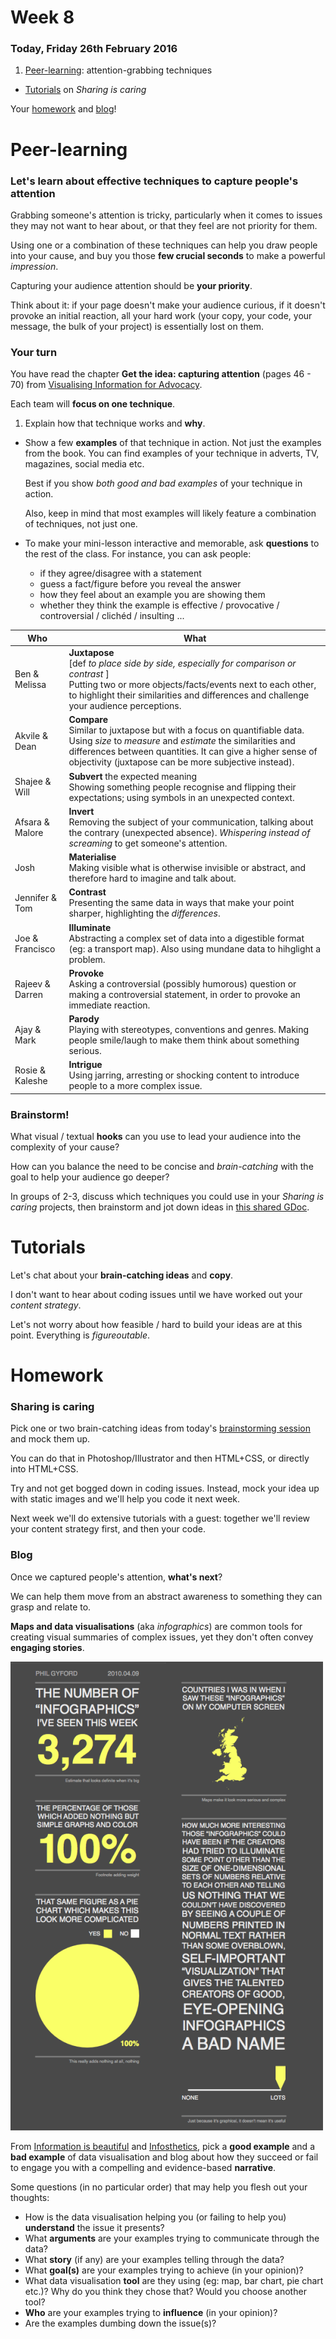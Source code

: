 <!--
- [ ] `function makeAnimation()` for ScrollMagic? Could introduce PoP and repetition

- [ ] HTML video
	
	```html
	<div>
		<video loop="" preload="" width="100%" height="100%"> 
			<source src="video.mp4" type="video/mp4">
		</video>
		<div class="tp-dottedoverlay threexthree"></div>
	</div>
	```
-->

# Week 8

### Today, Friday 26th February 2016

1. [Peer-learning](#peer-learning): attention-grabbing techniques
* [Tutorials](#tutorials) on *Sharing is caring*

Your [homework](#homework) and [blog](#blog)!


# Peer-learning 

###  Let's learn about effective techniques to **capture people's attention**

Grabbing someone's attention is tricky, particularly when it comes to issues they may not want to hear about, or that they feel are not priority for them.

Using one or a combination of these techniques can help you draw people into your cause, and buy you those **few crucial seconds** to make a powerful *impression*. 

<!--before you can tell them about your *cause* and encourage them to take *action*.-->

Capturing your audience attention should be **your priority**. 

Think about it: if your page doesn't make your audience curious, if it doesn't provoke an initial reaction, all your hard work (your copy, your code, your message, the bulk of your project) is essentially lost on them. 

### Your turn

You have read the chapter **Get the idea: capturing attention** (pages 46 - 70) from [Visualising Information for Advocacy](http://visualisingadvocacy.org/getbook).

Each team will **focus on one technique**. 

1. Explain how that technique works and **why**. 
* Show a few **examples** of that technique in action. Not just the examples from the book. You can find examples of your technique in adverts, TV, magazines, social media etc.   
  
	Best if you show *both good and bad examples* of your technique in action.   
  
	Also, keep in mind that most examples will likely feature a combination of techniques, not just one.
* To make your mini-lesson interactive and memorable, ask **questions** to the rest of the class. For instance, you can ask people:
	* if they agree/disagree with a statement
	* guess a fact/figure before you reveal the answer
 	* how they feel about an example you are showing them
 	* whether they think the example is effective / provocative / controversial / clichéd / insulting ...

Who | What
--- | ----
Ben & Melissa | **Juxtapose** <br>[def *to place side by side, especially for comparison or contrast* ] <br>Putting two or more objects/facts/events next to each other, to highlight their similarities and differences and challenge your audience perceptions.
Akvile & Dean | **Compare** <br>Similar to juxtapose but with a focus on quantifiable data. Using *size* to *measure* and *estimate* the similarities and differences between quantities. It can give a higher sense of objectivity (juxtapose can be more subjective instead).
Shajee & Will | **Subvert** the expected meaning <br> Showing something people recognise and flipping their expectations; using symbols in an unexpected context.
Afsara & Malore | **Invert** <br>Removing the subject of your communication, talking about the contrary (unexpected absence). *Whispering instead of screaming* to get someone's attention.
Josh | **Materialise** <br>Making visible what is otherwise invisible or abstract, and therefore hard to imagine and talk about.
Jennifer & Tom | **Contrast** <br>Presenting the same data in ways that make your point sharper, highlighting the *differences*.
Joe & Francisco | **Illuminate** <br>Abstracting a complex set of data into a digestible format (eg: a transport map). Also using mundane data to hihglight a problem.
Rajeev & Darren | **Provoke** <br>Asking a controversial (possibly humorous) question or making a controversial statement, in order to provoke an immediate reaction. 
Ajay & Mark | **Parody** <br>Playing with stereotypes, conventions and genres. Making people smile/laugh to make them think about something serious.
Rosie & Kaleshe | **Intrigue** <br>Using jarring, arresting or shocking content to introduce people to a more complex issue.

### Brainstorm!

What visual / textual **hooks** can you use to lead your audience into the complexity of your cause?

How can you balance the need to be concise and *brain-catching* with the goal to help your audience go deeper?

In groups of 2-3, discuss which techniques you could use in your *Sharing is caring* projects, then brainstorm and jot down ideas in [this shared GDoc](https://docs.google.com/document/d/1iPmNnwnhaF7VxXvngHFdFizRyh0fycxVmXUprLZsXAY/edit?usp=sharing).


# Tutorials

Let's chat about your **brain-catching ideas** and **copy**.

I don't want to hear about coding issues until we have worked out your *content strategy*.

Let's not worry about how feasible / hard to build your ideas are at this point. Everything is *figureoutable*.


# Homework

### Sharing is caring

Pick one or two brain-catching ideas from today's [brainstorming session](#brainstorm) and mock them up. 

You can do that in Photoshop/Illustrator and then HTML+CSS, or directly into HTML+CSS.

Try and not get bogged down in coding issues. Instead, mock your idea up with static images and we'll help you code it next week.

Next week we'll do extensive tutorials with a guest: together we'll review your content strategy first, and then your code.

### Blog

Once we captured people's attention, **what's next**?

We can help them move from an abstract awareness to something they can grasp and relate to.

**Maps and data visualisations** (aka *infographics*) are common tools for creating visual summaries of complex issues, yet they don't often convey **engaging stories**.

[![](assets/infographic.png)](https://www.flickr.com/photos/philgyford/4505748943 "Infographic by Phil Gyford")

From [Information is beautiful](http://www.informationisbeautiful.net/) and [Infosthetics](http://www.infosthetics.com/), pick a **good example** and a **bad example** of data visualisation and blog about how they succeed or fail to engage you with a compelling and evidence-based **narrative**.

Some questions (in no particular order) that may help you flesh out your thoughts:

* How is the data visualisation helping you (or failing to help you) **understand** the issue it presents?
* What **arguments** are your examples trying to communicate through the data?
* What **story** (if any) are your examples telling through the data?
* What **goal(s)** are your examples trying to achieve (in your opinion)?
* What data visualisation **tool** are they using (eg: map, bar chart, pie chart etc.)? Why do you think they chose that? Would you choose another tool?
* **Who** are your examples trying to **influence** (in your opinion)?
* Are the examples dumbing down the issue(s)?

<!--
communicate a clear **organising principle** for the data.

You can find 8 organising principles on the chapter **Get the picture: crafting a narrative** (pages 75 - 92) from [Visualising Information for Advocacy](http://visualisingadvocacy.org/getbook). 
-->